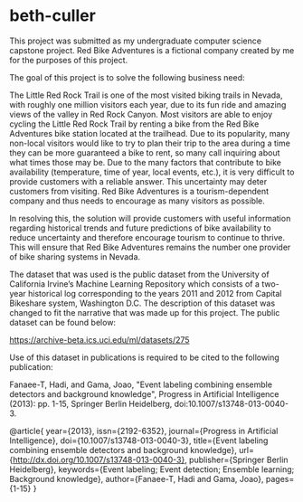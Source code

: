 # beth-culler
This project was submitted as my undergraduate computer science capstone project. Red Bike Adventures is a fictional company created by me for the purposes of this project.

The goal of this project is to solve the following business need:

The Little Red Rock Trail is one of the most visited biking trails in Nevada, with roughly one million
visitors each year, due to its fun ride and amazing views of the valley in Red Rock Canyon. Most visitors
are able to enjoy cycling the Little Red Rock Trail by renting a bike from the Red Bike Adventures bike station 
located at the trailhead. Due to its popularity, many non-local visitors would like to try to plan their trip to 
the area during a time they can be more guaranteed a bike to rent, so many call inquiring about what times those 
may be. Due to the many factors that contribute to bike availability (temperature, time of year, local events, etc.), 
it is very difficult to provide customers with a reliable answer. This uncertainty may deter customers from visiting. 
Red Bike Adventures is a tourism-dependent company and thus needs to encourage as many visitors as possible.

In resolving this, the solution will provide customers with useful information regarding historical trends
and future predictions of bike availability to reduce uncertainty and therefore encourage tourism to
continue to thrive. This will ensure that Red Bike Adventures remains the number one provider of bike
sharing systems in Nevada.


The dataset that was used is the public dataset from the University of
California Irvine’s Machine Learning Repository which consists of a two-year historical log
corresponding to the years 2011 and 2012 from Capital Bikeshare system, Washington D.C. The description of this dataset was changed to fit the narrative that was made up for
this project. The public dataset can be found below:

https://archive-beta.ics.uci.edu/ml/datasets/275

Use of this dataset in publications is required to be cited to the following publication:

Fanaee-T, Hadi, and Gama, Joao, "Event labeling combining ensemble detectors and background knowledge", Progress in Artificial Intelligence (2013): pp. 1-15, Springer Berlin Heidelberg, doi:10.1007/s13748-013-0040-3.

@article{
	year={2013},
	issn={2192-6352},
	journal={Progress in Artificial Intelligence},
	doi={10.1007/s13748-013-0040-3},
	title={Event labeling combining ensemble detectors and background knowledge},
	url={http://dx.doi.org/10.1007/s13748-013-0040-3},
	publisher={Springer Berlin Heidelberg},
	keywords={Event labeling; Event detection; Ensemble learning; Background knowledge},
	author={Fanaee-T, Hadi and Gama, Joao},
	pages={1-15}
}
